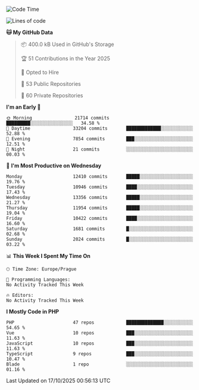 <!--START_SECTION:waka-->
![Code Time](http://img.shields.io/badge/Code%20Time-1%2C584%20hrs%203%20mins-blue)

![Lines of code](https://img.shields.io/badge/From%20Hello%20World%20I%27ve%20Written-17.9%20million%20lines%20of%20code-blue)

**🐱 My GitHub Data** 

> 📦 400.0 kB Used in GitHub's Storage 
 > 
> 🏆 51 Contributions in the Year 2025
 > 
> 💼 Opted to Hire
 > 
> 📜 53 Public Repositories 
 > 
> 🔑 60 Private Repositories 
 > 
**I'm an Early 🐤** 

```text
🌞 Morning                21714 commits       █████████░░░░░░░░░░░░░░░░   34.58 % 
🌆 Daytime                33204 commits       █████████████░░░░░░░░░░░░   52.88 % 
🌃 Evening                7854 commits        ███░░░░░░░░░░░░░░░░░░░░░░   12.51 % 
🌙 Night                  21 commits          ░░░░░░░░░░░░░░░░░░░░░░░░░   00.03 % 
```
📅 **I'm Most Productive on Wednesday** 

```text
Monday                   12410 commits       █████░░░░░░░░░░░░░░░░░░░░   19.76 % 
Tuesday                  10946 commits       ████░░░░░░░░░░░░░░░░░░░░░   17.43 % 
Wednesday                13356 commits       █████░░░░░░░░░░░░░░░░░░░░   21.27 % 
Thursday                 11954 commits       █████░░░░░░░░░░░░░░░░░░░░   19.04 % 
Friday                   10422 commits       ████░░░░░░░░░░░░░░░░░░░░░   16.60 % 
Saturday                 1681 commits        █░░░░░░░░░░░░░░░░░░░░░░░░   02.68 % 
Sunday                   2024 commits        █░░░░░░░░░░░░░░░░░░░░░░░░   03.22 % 
```


📊 **This Week I Spent My Time On** 

```text
🕑︎ Time Zone: Europe/Prague

💬 Programming Languages: 
No Activity Tracked This Week

🔥 Editors: 
No Activity Tracked This Week
```

**I Mostly Code in PHP** 

```text
PHP                      47 repos            ██████████████░░░░░░░░░░░   54.65 % 
Vue                      10 repos            ███░░░░░░░░░░░░░░░░░░░░░░   11.63 % 
JavaScript               10 repos            ███░░░░░░░░░░░░░░░░░░░░░░   11.63 % 
TypeScript               9 repos             ███░░░░░░░░░░░░░░░░░░░░░░   10.47 % 
Blade                    1 repo              ░░░░░░░░░░░░░░░░░░░░░░░░░   01.16 % 
```




 Last Updated on 17/10/2025 00:56:13 UTC
<!--END_SECTION:waka-->
<!--
**AlexKratky/AlexKratky** is a ✨ _special_ ✨ repository because its `README.md` (this file) appears on your GitHub profile.

Here are some ideas to get you started:

- 🔭 I’m currently working on ...
- 🌱 I’m currently learning ...
- 👯 I’m looking to collaborate on ...
- 🤔 I’m looking for help with ...
- 💬 Ask me about ...
- 📫 How to reach me: ...
- 😄 Pronouns: ...
- ⚡ Fun fact: ...
-->
